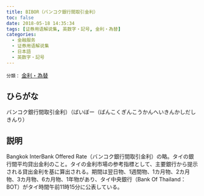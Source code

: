 ```yaml
---
title: BIBOR（バンコク銀行間取引金利）
toc: false
date: 2018-05-18 14:35:34
tags: [证券用语解说集, 英数字・記号, 金利・為替]
categories:
  - 金融服务
  - 证券用语解说集
  - 日本語
  - 英数字・記号
---
```


`分類：` [金利・為替](/tags/金利・為替/)

## ひらがな

バンコク銀行間取引金利）（ばいぼー（ばんこくぎんこうかんへいきんかしだしきんり）

## 説明

Bangkok InterBank Offered Rate（バンコク銀行間取引金利）の略。タイの銀行間平均貸出金利のこと。タイの金利市場の参考指標として、主要銀行から提示される貸出金利を基に算出される。期間は翌日物、1週間物、1カ月物、2カ月物、3カ月物、6カ月物、1年物があり、タイ中央銀行（Bank Of Thailand：BOT）がタイ時間午前11時15分に公表している。
